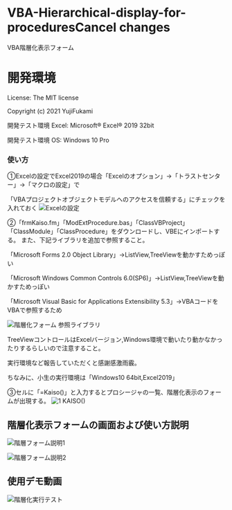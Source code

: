 # VBA-Hierarchical-display-for-proceduresCancel changes
VBA階層化表示フォーム

# 開発環境
License: The MIT license

Copyright (c) 2021 YujiFukami

開発テスト環境 Excel: Microsoft® Excel® 2019 32bit 

開発テスト環境 OS: Windows 10 Pro

### 使い方
①Excelの設定でExcel2019の場合「Excelのオプション」→「トラストセンター」→「マクロの設定」で

「VBAプロジェクトオブジェクトモデルへのアクセスを信頼する」にチェックを入れておく
![Excelの設定](https://user-images.githubusercontent.com/73621859/126287884-57db4a75-3f34-4b35-b23d-f705067a1869.jpg)

②「frmKaiso.fm」「ModExtProcedure.bas」「ClassVBProject」「ClassModule」「ClassProcedure」をダウンロードし、VBEにインポートする。
また、下記ライブラリを追加で参照すること。

「Microsoft Forms 2.0 Object Library」→ListView,TreeViewを動かすためっぽい

「Microsoft Windows Common Controls 6.0(SP6)」→ListView,TreeViewを動かすためっぽい

「Microsoft Visual Basic for Applications Extensibility 5.3」→VBAコードをVBAで参照するため

![階層化フォーム 参照ライブラリ](https://user-images.githubusercontent.com/73621859/128787617-59d52e7e-0439-4f6c-9877-4bfe11e8d745.jpg)

TreeViewコントロールはExcelバージョン,Windows環境で動いたり動かなかったりするらしいので注意すること。

実行環境など報告していただくと感謝感激雨霰。

ちなみに、小生の実行環境は「Windows10 64bit,Excel2019」

③セルに「=Kaiso()」と入力するとプロシージャの一覧、階層化表示のフォームが出現する。
![1 KAISO()](https://user-images.githubusercontent.com/73621859/126260383-018720ef-904d-48ed-a82c-41041c497c89.jpg)

## 階層化表示フォームの画面および使い方説明
![階層フォーム説明1](https://user-images.githubusercontent.com/73621859/128684001-6fba88ef-dc7f-4ec6-bf7d-f79c0692b225.jpg)

![階層フォーム説明2](https://user-images.githubusercontent.com/73621859/128684028-3413017b-b556-4c15-b247-87dbd582f6e8.jpg)

## 使用デモ動画
![階層化実行テスト](https://user-images.githubusercontent.com/73621859/128684086-2a0e3bdd-f528-48b0-b148-f86db97ca655.gif)

